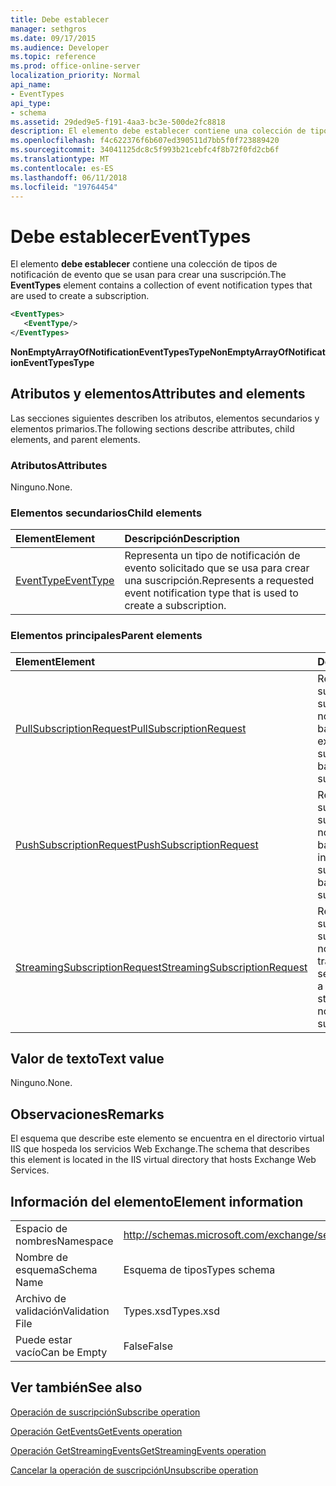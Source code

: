 ```yaml
---
title: Debe establecer
manager: sethgros
ms.date: 09/17/2015
ms.audience: Developer
ms.topic: reference
ms.prod: office-online-server
localization_priority: Normal
api_name:
- EventTypes
api_type:
- schema
ms.assetid: 29ded9e5-f191-4aa3-bc3e-500de2fc8818
description: El elemento debe establecer contiene una colección de tipos de notificación de evento que se usan para crear una suscripción.
ms.openlocfilehash: f4c622376f6b607ed390511d7bb5f0f723889420
ms.sourcegitcommit: 34041125dc8c5f993b21cebfc4f8b72f0fd2cb6f
ms.translationtype: MT
ms.contentlocale: es-ES
ms.lasthandoff: 06/11/2018
ms.locfileid: "19764454"
---
```

# <a name="eventtypes"></a><span data-ttu-id="e33f4-103">Debe establecer</span><span class="sxs-lookup"><span data-stu-id="e33f4-103">EventTypes</span></span>

<span data-ttu-id="e33f4-104">El elemento **debe establecer** contiene una colección de tipos de notificación de evento que se usan para crear una suscripción.</span><span class="sxs-lookup"><span data-stu-id="e33f4-104">The **EventTypes** element contains a collection of event notification types that are used to create a subscription.</span></span> 
  
```xml
<EventTypes>
   <EventType/>
</EventTypes>
```

 <span data-ttu-id="e33f4-105">**NonEmptyArrayOfNotificationEventTypesType**</span><span class="sxs-lookup"><span data-stu-id="e33f4-105">**NonEmptyArrayOfNotificationEventTypesType**</span></span>
## <a name="attributes-and-elements"></a><span data-ttu-id="e33f4-106">Atributos y elementos</span><span class="sxs-lookup"><span data-stu-id="e33f4-106">Attributes and elements</span></span>

<span data-ttu-id="e33f4-107">Las secciones siguientes describen los atributos, elementos secundarios y elementos primarios.</span><span class="sxs-lookup"><span data-stu-id="e33f4-107">The following sections describe attributes, child elements, and parent elements.</span></span>
  
### <a name="attributes"></a><span data-ttu-id="e33f4-108">Atributos</span><span class="sxs-lookup"><span data-stu-id="e33f4-108">Attributes</span></span>

<span data-ttu-id="e33f4-109">Ninguno.</span><span class="sxs-lookup"><span data-stu-id="e33f4-109">None.</span></span>
  
### <a name="child-elements"></a><span data-ttu-id="e33f4-110">Elementos secundarios</span><span class="sxs-lookup"><span data-stu-id="e33f4-110">Child elements</span></span>

|<span data-ttu-id="e33f4-111">**Element**</span><span class="sxs-lookup"><span data-stu-id="e33f4-111">**Element**</span></span>|<span data-ttu-id="e33f4-112">**Descripción**</span><span class="sxs-lookup"><span data-stu-id="e33f4-112">**Description**</span></span>|
|:-----|:-----|
|[<span data-ttu-id="e33f4-113">EventType</span><span class="sxs-lookup"><span data-stu-id="e33f4-113">EventType</span></span>](eventtype.md) <br/> |<span data-ttu-id="e33f4-114">Representa un tipo de notificación de evento solicitado que se usa para crear una suscripción.</span><span class="sxs-lookup"><span data-stu-id="e33f4-114">Represents a requested event notification type that is used to create a subscription.</span></span>  <br/> |
   
### <a name="parent-elements"></a><span data-ttu-id="e33f4-115">Elementos principales</span><span class="sxs-lookup"><span data-stu-id="e33f4-115">Parent elements</span></span>

|<span data-ttu-id="e33f4-116">**Element**</span><span class="sxs-lookup"><span data-stu-id="e33f4-116">**Element**</span></span>|<span data-ttu-id="e33f4-117">**Descripción**</span><span class="sxs-lookup"><span data-stu-id="e33f4-117">**Description**</span></span>|
|:-----|:-----|
|[<span data-ttu-id="e33f4-118">PullSubscriptionRequest</span><span class="sxs-lookup"><span data-stu-id="e33f4-118">PullSubscriptionRequest</span></span>](pullsubscriptionrequest.md) <br/> |<span data-ttu-id="e33f4-119">Representa una suscripción a una suscripción de notificación de eventos basado en la extracción.</span><span class="sxs-lookup"><span data-stu-id="e33f4-119">Represents a subscription to a pull-based event notification subscription.</span></span>  <br/> |
|[<span data-ttu-id="e33f4-120">PushSubscriptionRequest</span><span class="sxs-lookup"><span data-stu-id="e33f4-120">PushSubscriptionRequest</span></span>](pushsubscriptionrequest.md) <br/> |<span data-ttu-id="e33f4-121">Representa una suscripción a una suscripción de notificación de evento basada en inserción.</span><span class="sxs-lookup"><span data-stu-id="e33f4-121">Represents a subscription to a push-based event notification subscription.</span></span>  <br/> |
|[<span data-ttu-id="e33f4-122">StreamingSubscriptionRequest</span><span class="sxs-lookup"><span data-stu-id="e33f4-122">StreamingSubscriptionRequest</span></span>](streamingsubscriptionrequest.md) <br/> |<span data-ttu-id="e33f4-123">Representa una suscripción a una suscripción de notificación de evento transmisión por secuencias.</span><span class="sxs-lookup"><span data-stu-id="e33f4-123">Represents a subscription to a streaming event notification subscription.</span></span>  <br/> |
   
## <a name="text-value"></a><span data-ttu-id="e33f4-124">Valor de texto</span><span class="sxs-lookup"><span data-stu-id="e33f4-124">Text value</span></span>

<span data-ttu-id="e33f4-125">Ninguno.</span><span class="sxs-lookup"><span data-stu-id="e33f4-125">None.</span></span>
  
## <a name="remarks"></a><span data-ttu-id="e33f4-126">Observaciones</span><span class="sxs-lookup"><span data-stu-id="e33f4-126">Remarks</span></span>

<span data-ttu-id="e33f4-127">El esquema que describe este elemento se encuentra en el directorio virtual IIS que hospeda los servicios Web Exchange.</span><span class="sxs-lookup"><span data-stu-id="e33f4-127">The schema that describes this element is located in the IIS virtual directory that hosts Exchange Web Services.</span></span>
  
## <a name="element-information"></a><span data-ttu-id="e33f4-128">Información del elemento</span><span class="sxs-lookup"><span data-stu-id="e33f4-128">Element information</span></span>

|||
|:-----|:-----|
|<span data-ttu-id="e33f4-129">Espacio de nombres</span><span class="sxs-lookup"><span data-stu-id="e33f4-129">Namespace</span></span>  <br/> |http://schemas.microsoft.com/exchange/services/2006/types  <br/> |
|<span data-ttu-id="e33f4-130">Nombre de esquema</span><span class="sxs-lookup"><span data-stu-id="e33f4-130">Schema Name</span></span>  <br/> |<span data-ttu-id="e33f4-131">Esquema de tipos</span><span class="sxs-lookup"><span data-stu-id="e33f4-131">Types schema</span></span>  <br/> |
|<span data-ttu-id="e33f4-132">Archivo de validación</span><span class="sxs-lookup"><span data-stu-id="e33f4-132">Validation File</span></span>  <br/> |<span data-ttu-id="e33f4-133">Types.xsd</span><span class="sxs-lookup"><span data-stu-id="e33f4-133">Types.xsd</span></span>  <br/> |
|<span data-ttu-id="e33f4-134">Puede estar vacío</span><span class="sxs-lookup"><span data-stu-id="e33f4-134">Can be Empty</span></span>  <br/> |<span data-ttu-id="e33f4-135">False</span><span class="sxs-lookup"><span data-stu-id="e33f4-135">False</span></span>  <br/> |
   
## <a name="see-also"></a><span data-ttu-id="e33f4-136">Ver también</span><span class="sxs-lookup"><span data-stu-id="e33f4-136">See also</span></span>



[<span data-ttu-id="e33f4-137">Operación de suscripción</span><span class="sxs-lookup"><span data-stu-id="e33f4-137">Subscribe operation</span></span>](subscribe-operation.md)
  
[<span data-ttu-id="e33f4-138">Operación GetEvents</span><span class="sxs-lookup"><span data-stu-id="e33f4-138">GetEvents operation</span></span>](getevents-operation.md)
  
[<span data-ttu-id="e33f4-139">Operación GetStreamingEvents</span><span class="sxs-lookup"><span data-stu-id="e33f4-139">GetStreamingEvents operation</span></span>](getstreamingevents-operation.md)
  
[<span data-ttu-id="e33f4-140">Cancelar la operación de suscripción</span><span class="sxs-lookup"><span data-stu-id="e33f4-140">Unsubscribe operation</span></span>](unsubscribe-operation.md)

